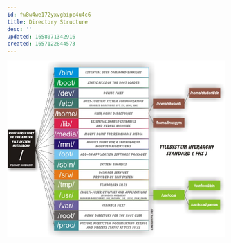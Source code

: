 ```yaml
---
id: fw8w4we172yxvgbipc4u4c6
title: Directory Structure
desc: ''
updated: 1658071342916
created: 1657122844573
---
```


![dir Structure](assets/images/dir-tree.jpg)
